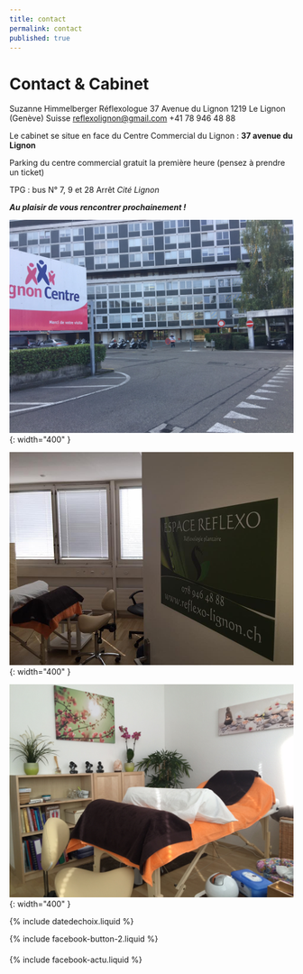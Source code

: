 ```yaml
---
title: contact
permalink: contact
published: true
---
```


# Contact & Cabinet

Suzanne Himmelberger
Réflexologue
37 Avenue du Lignon
1219 Le Lignon (Genève)
Suisse
[reflexolignon@gmail.com](mailto:reflexolignon@gmail.com)
<i class="fa fa-mobile"></i> +41 78 946 48 88

Le cabinet se situe en face du Centre Commercial du Lignon :
**37 avenue du Lignon**

Parking du centre commercial gratuit la première heure
(pensez à prendre un ticket)

TPG : bus N° 7, 9 et 28
Arrêt *Cité Lignon*

***Au plaisir de vous rencontrer prochainement !***

![](./images/batiment-lignon.jpg){: width="400" }

![](./images/cabinet-reflexologie-suzanne-himmelberger-1.jpg){: width="400" }

![](./images/cabinet-reflexologie-suzanne-himmelberger-4.jpg){: width="400" }

{% include datedechoix.liquid %}

{% include facebook-button-2.liquid %}

<div style="margin-top: 20px" />

{% include facebook-actu.liquid %}

